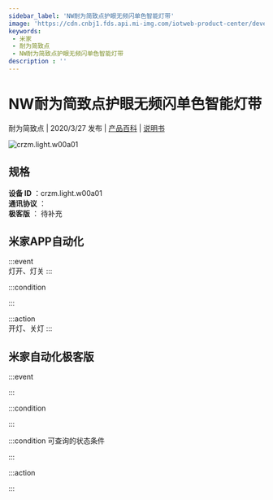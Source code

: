 ```yaml
---
sidebar_label: 'NW耐为简致点护眼无频闪单色智能灯带'
image: 'https://cdn.cnbj1.fds.api.mi-img.com/iotweb-product-center/developer_1582512973680dfqIcPxQ.png?GalaxyAccessKeyId=AKVGLQWBOVIRQ3XLEW&Expires=9223372036854775807&Signature=5jGWKqs86rxJ9LMXeDyjzOiyLSs='
keywords: 
 - 米家
 - 耐为简致点
 - NW耐为简致点护眼无频闪单色智能灯带
description : ''
---
```

# NW耐为简致点护眼无频闪单色智能灯带

耐为简致点 | 2020/3/27 发布 | [产品百科](https://home.mi.com/webapp/content/baike/product/index.html?model=crzm.light.w00a01/) | [说明书](https://home.mi.com/views/introduction.html?model=crzm.light.w00a01&region=cn)

![crzm.light.w00a01](https://cdn.cnbj1.fds.api.mi-img.com/iotweb-product-center/developer_1582512973680dfqIcPxQ.png?GalaxyAccessKeyId=AKVGLQWBOVIRQ3XLEW&Expires=9223372036854775807&Signature=5jGWKqs86rxJ9LMXeDyjzOiyLSs=)

## 规格  
> 
**设备 ID** ：crzm.light.w00a01  
**通讯协议** ：  
**极客版**  ： 待补充 


## 米家APP自动化  

:::event  
灯开、灯关
:::

:::condition  

:::

:::action   
开灯、关灯
:::

## 米家自动化极客版  

:::event  

:::

:::condition  

:::

:::condition 可查询的状态条件  

:::

:::action  

:::

        
